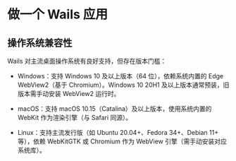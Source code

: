 # 做一个 Wails 应用

## 操作系统兼容性

Wails 对主流桌面操作系统有良好支持，但存在版本门槛：

- Windows：支持 Windows 10 及以上版本（64 位），依赖系统内置的 Edge WebView2（基于 Chromium）。Windows 10 20H1 及以上版本通常预装，旧版本需手动安装 WebView2 运行时。

- macOS：支持 macOS 10.15（Catalina）及以上版本，使用系统内置的 WebKit 作为渲染引擎（与 Safari 同源）。

- Linux：支持主流发行版（如 Ubuntu 20.04+、Fedora 34+、Debian 11+ 等），依赖 WebKitGTK 或 Chromium 作为 WebView 引擎（需手动安装对应系统库）。
